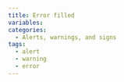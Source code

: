 ```yaml
---
title: Error filled
variables:
categories:
  - Alerts, warnings, and signs
tags:
  - alert
  - warning
  - error
---
```

